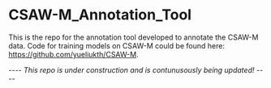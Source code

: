 # CSAW-M_Annotation_Tool
This is the repo for the annotation tool developed to annotate the CSAW-M data. Code for training models on CSAW-M could be found here: https://github.com/yueliukth/CSAW-M.

_---- This repo is under construction and is contunusously being updated! ----_

